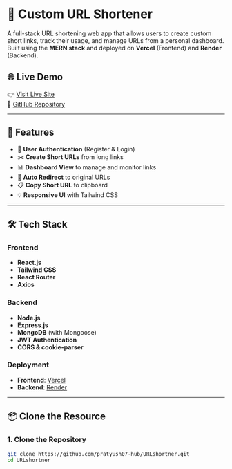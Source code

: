 # 🔗 Custom URL Shortener

A full-stack URL shortening web app that allows users to create custom short links, track their usage, and manage URLs from a personal dashboard. Built using the **MERN stack** and deployed on **Vercel** (Frontend) and **Render** (Backend).

## 🌐 Live Demo

👉 [Visit Live Site](https://url-shortner-frontend-chi-three.vercel.app/)  
📂 [GitHub Repository](https://github.com/pratyush07-hub/URLshortner)

---

## 🚀 Features

- 🔐 **User Authentication** (Register & Login)
- ✂️ **Create Short URLs** from long links
- 📊 **Dashboard View** to manage and monitor links
- 🔁 **Auto Redirect** to original URLs
- 📋 **Copy Short URL** to clipboard
- 💡 **Responsive UI** with Tailwind CSS

---

## 🛠 Tech Stack

### Frontend
- **React.js**
- **Tailwind CSS**
- **React Router**
- **Axios**

### Backend
- **Node.js**
- **Express.js**
- **MongoDB** (with Mongoose)
- **JWT Authentication**
- **CORS & cookie-parser**

### Deployment
- **Frontend**: [Vercel](https://vercel.com/)
- **Backend**: [Render](https://render.com/)

---

## 📦 Clone the Resource

### 1. Clone the Repository
```bash
git clone https://github.com/pratyush07-hub/URLshortner.git
cd URLshortner


